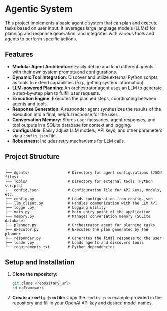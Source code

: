# Agentic System

This project implements a basic agentic system that can plan and execute tasks based on user input. It leverages large language models (LLMs) for planning and response generation, and integrates with various tools and agents to perform specific actions.

## Features

- **Modular Agent Architecture**: Easily define and load different agents with their own system prompts and configurations.
- **Dynamic Tool Integration**: Discover and utilize external Python scripts as tools to extend capabilities (e.g., getting system information).
- **LLM-powered Planning**: An orchestrator agent uses an LLM to generate a step-by-step plan to fulfill user requests.
- **Execution Engine**: Executes the planned steps, coordinating between agents and tools.
- **Response Generation**: A responder agent synthesizes the results of the execution into a final, helpful response for the user.
- **Conversation Memory**: Stores user messages, agent responses, and tool outputs in a SQLite database for context and logging.
- **Configurable**: Easily adjust LLM models, API keys, and other parameters via a `config.json` file.
- **Robustness**: Includes retry mechanisms for LLM calls.

## Project Structure

```
.
├── Agents/                 # Directory for agent configurations (JSON files)
├── Tools/                  # Directory for external tools (Python scripts)
├── config.json             # Configuration file for API keys, models, etc.
├── config.py               # Loads configuration from config.json
├── llm_client.py           # Handles communication with the LLM API
├── logger.py               # Logging utility
├── main.py                 # Main entry point of the application
├── memory.py               # Manages conversation memory (SQLite database)
├── planner.py              # Orchestrator agent for planning tasks
├── executor.py             # Executes the plan generated by the planner
├── responder.py            # Generates the final response to the user
├── loader.py               # Loads agents and discovers tools
└── requirements.txt        # Python dependencies
```

## Setup and Installation

1.  **Clone the repository:**
    ```bash
    git clone <repository_url>
    cd noFramework
    ```

2.  **Create a `config.json` file:**
    Copy the `config.json` example provided in the repository and fill in your OpenAI API key and desired model names.

    